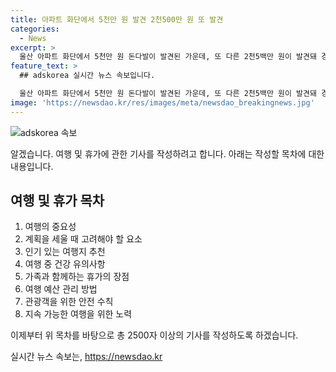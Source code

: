```yaml
---
title: 아파트 화단에서 5천만 원 발견 2천500만 원 또 발견
categories:
  - News
excerpt: >
  울산 아파트 화단에서 5천만 원 돈다발이 발견된 가운데, 또 다른 2천5백만 원이 발견돼 경찰이 경위를 파악 중. 모두 5만 원권 100장으로 알려져, 오늘 추가로 발견된 돈은 지난번 보다 1m 떨어진 곳에 놓여 있었음. 경찰은 CCTV 분석과 은행 통해 소유자 확인 후 범죄 관련성을 조사할 예정. (150자)
feature_text: >
  ## adskorea 실시간 뉴스 속보입니다.

  울산 아파트 화단에서 5천만 원 돈다발이 발견된 가운데, 또 다른 2천5백만 원이 발견돼 경찰이 경위를 파악 중. 모두 5만 원권 100장으로 알려져, 오늘 추가로 발견된 돈은 지난번 보다 1m 떨어진 곳에 놓여 있었음. 경찰은 CCTV 분석과 은행 통해 소유자 확인 후 범죄 관련성을 조사할 예정. (150자)
image: 'https://newsdao.kr/res/images/meta/newsdao_breakingnews.jpg'
---
```


<p><img src="https://newsdao.kr/res/images/meta/newsdao_breakingnews.jpg" alt="adskorea 속보" /></p>

<p>알겠습니다. 여행 및 휴가에 관한 기사를 작성하려고 합니다. 아래는 작성할 목차에 대한 내용입니다.</p>

<h2 data-ke-size="size26">여행 및 휴가 목차</h2>

<ol>
<li>여행의 중요성</li>
<li>계획을 세울 때 고려해야 할 요소</li>
<li>인기 있는 여행지 추천</li>
<li>여행 중 건강 유의사항</li>
<li>가족과 함께하는 휴가의 장점</li>
<li>여행 예산 관리 방법</li>
<li>관광객을 위한 안전 수칙</li>
<li>지속 가능한 여행을 위한 노력</li>
</ol>

<p>이제부터 위 목차를 바탕으로 총 2500자 이상의 기사를 작성하도록 하겠습니다. </p>
실시간 뉴스 속보는, <a href="https://newsdao.kr" rel="dofollow">https://newsdao.kr</a>


